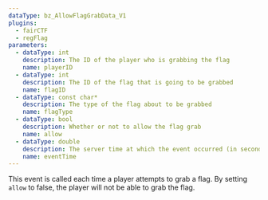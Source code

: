 ```yaml
---
dataType: bz_AllowFlagGrabData_V1
plugins:
  - fairCTF
  - regFlag
parameters:
  - dataType: int
    description: The ID of the player who is grabbing the flag
    name: playerID
  - dataType: int
    description: The ID of the flag that is going to be grabbed
    name: flagID
  - dataType: const char*
    description: The type of the flag about to be grabbed
    name: flagType
  - dataType: bool
    description: Whether or not to allow the flag grab
    name: allow
  - dataType: double
    description: The server time at which the event occurred (in seconds).
    name: eventTime
---
```


This event is called each time a player attempts to grab a flag. By setting `allow` to false, the player will not be able to grab the flag.
